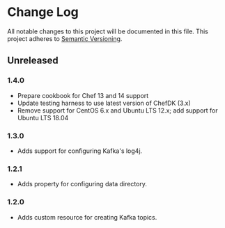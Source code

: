 # Change Log
All notable changes to this project will be documented in this file.
This project adheres to [Semantic Versioning](http://semver.org/).

## Unreleased

### 1.4.0
- Prepare cookbook for Chef 13 and 14 support
- Update testing harness to use latest version of ChefDK (3.x)
- Remove support for CentOS 6.x and Ubuntu LTS 12.x; add support for Ubuntu LTS 18.04

### 1.3.0
- Adds support for configuring Kafka's log4j.

### 1.2.1
- Adds property for configuring data directory.

### 1.2.0
- Adds custom resource for creating Kafka topics.
